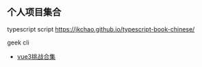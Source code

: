 ## 个人项目集合

typescript script
https://jkchao.github.io/typescript-book-chinese/


geek cli


- [vue3挑战合集](./diy/vue3/vue-challenges/)
